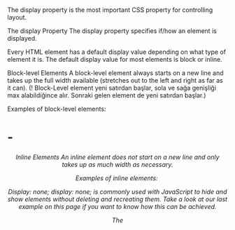 
# 

The display property is the most important CSS property for controlling layout.

The display Property
The display property specifies if/how an element is displayed.

Every HTML element has a default display value depending on what type of element it is. The default display value for most elements is block or inline.

Block-level Elements
A block-level element always starts on a new line and takes up the full width available (stretches out to the left and right as far as it can). (! Block-Level element yeni satırdan başlar, sola ve sağa genişliği max alabildiğince alır. Sonraki gelen element de yeni satırdan başlar.) 

Examples of block-level elements:

<div>
<h1> - <h6>
<p>
<form>
<header>
<footer>
<section>

Inline Elements
An inline element does not start on a new line and only takes up as much width as necessary.

Examples of inline elements:
<span>
<a>
<img>

Display: none;
display: none; is commonly used with JavaScript to hide and show elements without deleting and recreating them. Take a look at our last example on this page if you want to know how this can be achieved.

The <script> element uses display: none; as default. 

Override The Default Display Value
As mentioned, every element has a default display value. However, you can override this.

Changing an inline element to a block element, or vice versa, can be useful for making the page look a specific way, and still follow the web standards.

A common example is making inline <li> elements for horizontal menus:

Example
li {
  display: inline;
}

Note: Setting the display property of an element only changes how the element is displayed, NOT what kind of element it is. So, an inline element with display: block; is not allowed to have other block elements inside it.

The following example displays <span> elements as block elements:

Example
span {
  display: block;
}

The following example displays <a> elements as block elements:

Example
a {
  display: block;
}

Hide an Element - display:none or visibility:hidden?
Hiding an element can be done by setting the display property to none. The element will be hidden, and the page will be displayed as if the element is not there: (hidden element sayfada hiç yokmuş gibi davranır.)

Example
h1.hidden {
  display: none;
}

visibility:hidden; also hides an element.

However, the element will still take up the same space as before. The element will be hidden, but still affect the layout: (visibility hidden olunca elementi gizler, fakat layout da sanki oradaymış gibi davranır.) 

Example
h1.hidden {
  visibility: hidden;
}

CSS Display/Visibility Properties

Property	Description

display	: Specifies how an element should be displayed

visibility :Specifies whether or not an element should be visible ( false olduğunda layout da varmış gibi davranır, ama gözükmez.) 


# Inline Block

https://www.w3schools.com/css/css_inline-block.asp

# Position

The position Property
The position property specifies the type of positioning method used for an element (static, relative, fixed, absolute or sticky).

There are five different position values:
static (statik)
relative (göreceli)
fixed (sabit)
absolute (mutlak)
sticky (yapışkan)

Elements are then positioned using the top, bottom, left, and right properties. However, these properties will not work unless the position property is set first. They also work differently depending on the position value.

position: static;
HTML elements are positioned static by default.

Static positioned elements are not affected by the top, bottom, left, and right properties.

An element with position: static; is not positioned in any special way; it is always positioned according to the normal flow of the page: ( static ,default pozisyonda olan elementlere , pozisyonlanmamış elementler denir, pozisyonlanmış elementler, static dışında değer olan elementlerdir. )

Here is the CSS that is used:

Example
div.static {
  position: static;
  border: 3px solid #73AD21;
}

position: relative;
An element with position: relative; is positioned relative to its normal position.

Setting the top, right, bottom, and left properties of a relatively-positioned element will cause it to be adjusted away from its normal position. Other content will not be adjusted to fit into any gap left by the element. 

( statik gibidir, sadece tblr degerleri alabilir, sonraki element tblr değerinden etkilenmez.) 

Here is the CSS that is used:

Example
div.relative {
  position: relative;
  left: 30px;
  border: 3px solid #73AD21;
}

position: fixed;
An element with position: fixed; is positioned relative to the viewport, which means it always stays in the same place even if the page is scrolled. The top, right, bottom, and left properties are used to position the element.

A fixed element does not leave a gap in the page where it would normally have been located.???

Notice the fixed element in the lower-right corner of the page. Here is the CSS that is used:

Example
div.fixed {
  position: fixed;
  bottom: 0;
  right: 0;
  width: 300px;
  border: 3px solid #73AD21;
}

position: absolute (mutlak konumlandırma)
An element with position: absolute; is positioned.... ***

However; if an absolute positioned element has no positioned ancestors, it uses the document body, and moves along with page scrolling.

Note: A "positioned" element is one whose position is anything except static.

Here is a simple example:

Here is the CSS that is used:

Example
div.relative {
  position: relative;
  width: 400px;
  height: 200px;
  border: 3px solid #73AD21;
}

div.absolute {
  position: absolute;
  top: 80px;
  right: 0;
  width: 200px;
  height: 100px;
  border: 3px solid #73AD21;
}

position: sticky;
An element with position: sticky; is positioned based on the user's scroll position.

A sticky element toggles between relative (normal flow) and fixed, depending on the scroll position. It is positioned relative until a given offset position is met in the viewport - then it "sticks" in place (like position:fixed).

Note: Internet Explorer does not support sticky positioning. Safari requires a -webkit- prefix (see example below). You must also specify at least one of top, right, bottom or left for sticky positioning to work.

In this example, the sticky element sticks to the top of the page (top: 0), when you reach its scroll position.

Example
div.sticky {
  position: -webkit-sticky; /* Safari */
  position: sticky;
  top: 0;
  background-color: green;
  border: 2px solid #4CAF50;
}

Overlapping Elements
When elements are positioned, they can overlap other elements.

The z-index property specifies the stack order of an element (which element should be placed in front of, or behind, the others).

An element can have a positive or negative stack order:

Example
img {
  position: absolute;
  left: 0px;
  top: 0px;
  z-index: -1;
}

An element with greater stack order is always in front of an element with a lower stack order. 

Note: If two positioned elements overlap without a z-index specified, the element positioned last in the HTML code will be shown on top.

Positioning Text In an Image
How to position text over an image:



More Examples
Set the shape of an element
This example demonstrates how to set the shape of an element. The element is clipped into this shape, and displayed.

All CSS Positioning Properties
Property	Description
bottom	Sets the bottom margin edge for a positioned box
clip	Clips an absolutely positioned element
left	Sets the left margin edge for a positioned box
position	Specifies the type of positioning for an element
right	Sets the right margin edge for a positioned box
top	Sets the top margin edge for a positioned box
z-index	Sets the stack order of an element

# 

The CSS overflow property controls what happens to content that is too big to fit into an area.

The overflow property specifies whether to clip the content or to add scrollbars when the content of an element is too big to fit in the specified area.

The overflow property has the following values:
visible - Default. The overflow is not clipped. The content renders outside the element's box
hidden - The overflow is clipped, and the rest of the content will be invisible
scroll - The overflow is clipped, and a scrollbar is added to see the rest of the content
auto - Similar to scroll, but it adds scrollbars only when necessary

Note: The overflow property only works for block elements with a specified height.

Note: In OS X Lion (on Mac), scrollbars are hidden by default and only shown when being used (even though "overflow:scroll" is set).

overflow: visible
By default, the overflow is visible, meaning that it is not clipped and it renders outside the element's box:

Example
div {
  width: 200px;
  height: 50px;
  background-color: #eee;
  overflow: visible;
}

overflow: hidden
With the hidden value, the overflow is clipped, and the rest of the content is hidden:  (taşan yer kırpılır, içeriğin sonrası gizlenir.) 

Example
div {
  overflow: hidden;
}

overflow: scroll
Setting the value to scroll, the overflow is clipped and a scrollbar is added to scroll inside the box. Note that this will add a scrollbar both horizontally and vertically (even if you do not need it):

Example
div {
  overflow: scroll;
}

overflow: auto
The auto value is similar to scroll, but it adds scrollbars only when necessary:

Example
div {
  overflow: auto;
}

overflow-x and overflow-y
The overflow-x and overflow-y properties specifies whether to change the overflow of content just horizontally or vertically (or both):

overflow-x specifies what to do with the left/right edges of the content.
overflow-y specifies what to do with the top/bottom edges of the content.

Example
div {
  overflow-x: hidden; /* Hide horizontal scrollbar */
  overflow-y: scroll; /* Add vertical scrollbar */
}

All CSS Overflow Properties
Property	Description
overflow	Specifies what happens if content overflows an element's box
overflow-x	Specifies what to do with the left/right edges of the content if it overflows the element's content area
overflow-y	Specifies what to do with the top/bottom edges of the content if it overflows the element's content area

# Align

Center Align Elements

To horizontally center a block element (like <div>), use margin: auto;

Setting the width of the element will prevent it from stretching out to the edges of its container.

The element will then take up the specified width, and the remaining space will be split equally between the two margins:
Example
.center {
  margin: auto;
  width: 50%;
  border: 3px solid green;
  padding: 10px;
}

Note: Center aligning has no effect if the width property is not set (or set to 100%).

Center Align Text
To just center the text inside an element, use text-align: center;
Example
.center {
  text-align: center;
  border: 3px solid green;
}

Tip: For more examples on how to align text, see the CSS Text chapter. https://www.w3schools.com/css_text.asp

Center an Image
To center an image, set left and right margin to auto and make it into a block element:

Example
img {
  display: block;
  margin-left: auto;
  margin-right: auto;
  width: 40%;
}

Left and Right Align - Using position
One method for aligning elements is to use position: absolute;:
Example
.right {
  position: absolute;
  right: 0px;
  width: 300px;
  border: 3px solid #73AD21;
  padding: 10px;
}

Note: Absolute positioned elements are removed from the normal flow, and can overlap elements.

Left and Right Align - Using float
Another method for aligning elements is to use the float property:

Example
.right {
  float: right;
  width: 300px;
  border: 3px solid #73AD21;
  padding: 10px;
}

Note: If an element is taller than the element containing it, and it is floated, it will overflow outside of its container. You can use the "clearfix" hack to fix this (see example below).

The clearfix Hack
Then we can add overflow: auto; to the containing element to fix this problem:
Example
.clearfix {
  overflow: auto;
}

Center Vertically - Using padding
There are many ways to center an element vertically in CSS. A simple solution is to use top and bottom padding:
Example
.center {
  padding: 70px 0;
  border: 3px solid green;
}

To center both vertically and horizontally, use padding and text-align: center:
Example
.center {
  padding: 70px 0;
  border: 3px solid green;
  text-align: center;
}

Center Vertically - Using line-height
Another trick is to use the line-height property with a value that is equal to the height property:


Example
.center {
  line-height: 200px;
  height: 200px;
  border: 3px solid green;
  text-align: center;
}

/* If the text has multiple lines, add the following: */
.center p {
  line-height: 1.5;
  display: inline-block;
  vertical-align: middle;
}

Center Vertically - Using position & transform
If padding and line-height are not options, another solution is to use positioning and the transform property:
Example
.center {
  height: 200px;
  position: relative;
  border: 3px solid green;
}

.center p {
  margin: 0;
  position: absolute;
  top: 50%;
  left: 50%;
  transform: translate(-50%, -50%);
}

Tip: You will learn more about the transform property in our 2D Transforms Chapter.

Center Vertically - Using Flexbox
You can also use flexbox to center things. Just note that flexbox is not supported in IE10 and earlier versions:
Example
.center {
  display: flex;
  justify-content: center;
  align-items: center;
  height: 200px;
  border: 3px solid green;
}

Tip: You will learn more about Flexbox in our CSS Flexbox Chapter.
end
Center Align Elements

To horizontally center a block element (like <div>), use margin: auto;

Setting the width of the element will prevent it from stretching out to the edges of its container.

The element will then take up the specified width, and the remaining space will be split equally between the two margins:
Example
.center {
  margin: auto;
  width: 50%;
  border: 3px solid green;
  padding: 10px;
}

Note: Center aligning has no effect if the width property is not set (or set to 100%).

Center Align Text
To just center the text inside an element, use text-align: center;
Example
.center {
  text-align: center;
  border: 3px solid green;
}

Tip: For more examples on how to align text, see the CSS Text chapter. https://www.w3schools.com/css_text.asp

Center an Image
To center an image, set left and right margin to auto and make it into a block element:

Example
img {
  display: block;
  margin-left: auto;
  margin-right: auto;
  width: 40%;
}

Left and Right Align - Using position
One method for aligning elements is to use position: absolute;:
Example
.right {
  position: absolute;
  right: 0px;
  width: 300px;
  border: 3px solid #73AD21;
  padding: 10px;
}

Note: Absolute positioned elements are removed from the normal flow, and can overlap elements.

Left and Right Align - Using float
Another method for aligning elements is to use the float property:

Example
.right {
  float: right;
  width: 300px;
  border: 3px solid #73AD21;
  padding: 10px;
}

Note: If an element is taller than the element containing it, and it is floated, it will overflow outside of its container. You can use the "clearfix" hack to fix this (see example below).

The clearfix Hack
Then we can add overflow: auto; to the containing element to fix this problem:
Example
.clearfix {
  overflow: auto;
}

Center Vertically - Using padding
There are many ways to center an element vertically in CSS. A simple solution is to use top and bottom padding:
Example
.center {
  padding: 70px 0;
  border: 3px solid green;
}

To center both vertically and horizontally, use padding and text-align: center:
Example
.center {
  padding: 70px 0;
  border: 3px solid green;
  text-align: center;
}

Center Vertically - Using line-height
Another trick is to use the line-height property with a value that is equal to the height property:


Example
.center {
  line-height: 200px;
  height: 200px;
  border: 3px solid green;
  text-align: center;
}

/* If the text has multiple lines, add the following: */
.center p {
  line-height: 1.5;
  display: inline-block;
  vertical-align: middle;
}

Center Vertically - Using position & transform
If padding and line-height are not options, another solution is to use positioning and the transform property:
Example
.center {
  height: 200px;
  position: relative;
  border: 3px solid green;
}

.center p {
  margin: 0;
  position: absolute;
  top: 50%;
  left: 50%;
  transform: translate(-50%, -50%);
}

Tip: You will learn more about the transform property in our 2D Transforms Chapter.

Center Vertically - Using Flexbox
You can also use flexbox to center things. Just note that flexbox is not supported in IE10 and earlier versions:
Example
.center {
  display: flex;
  justify-content: center;
  align-items: center;
  height: 200px;
  border: 3px solid green;
}

Tip: You will learn more about Flexbox in our CSS Flexbox Chapter.
end

# Float and Clear

The CSS float property specifies how an element should float.

The CSS clear property specifies what elements can float beside the cleared element and on which side.
The float Property
The float property is used for positioning and formatting content e.g. let an image float left to the text in a container.

The float property can have one of the following values:

left - The element floats to the left of its container
right - The element floats to the right of its container
none - The element does not float (will be displayed just where it occurs in the text). This is default
inherit - The element inherits the float value of its parent
In its simplest use, the float property can be used to wrap text around images.

Example - float: right;
The following example specifies that an image should float to the right in a text:
Example
img {
  float: right;
}


Example - No float
In the following example the image will be displayed just where it occurs in the text (float: none;):
Example
img {
  float: none;
}

Example - Float Next To Each Other

Normally div elements will be displayed on top of each other. However, if we use float: left we can let elements float next to each other:

Example
div {
  float: left;
  padding: 15px;
}

.div1 {
  background: red;
}

.div2 {
  background: yellow;
}

.div3 {
  background: green;
}
end


## 